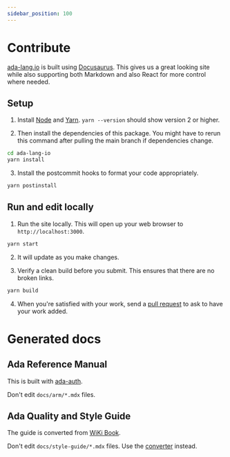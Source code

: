 ```yaml
---
sidebar_position: 100
---
```


# Contribute

[ada-lang.io](https://ada-lang.io) is built using [Docusaurus](https://docusaurus.io/).
This gives us a great looking site while also supporting both Markdown and also
React for more control where needed.

## Setup

1. Install [Node][url-node] and [Yarn][url-yarn]. `yarn --version` should show version 2 or higher.

2. Then install the dependencies of this package.  You might have to rerun this command after pulling the main branch if dependencies change.

```bash
cd ada-lang-io
yarn install
```

3. Install the postcommit hooks to format your code appropriately.

```bash
yarn postinstall
```

## Run and edit locally

1. Run the site locally. This will open up your web browser to `http://localhost:3000`.

```bash
yarn start
```

2. It will update as you make changes.

3. Verify a clean build before you submit.  This ensures that there are no broken links.

```bash
yarn build
```

4. When you're satisfied with your work, send a [pull request][url-ghpr] to ask to
   have your work added.

# Generated docs

## Ada Reference Manual

This is built with [ada-auth][ada-auth].

Don't edit `docs/arm/*.mdx` files.

## Ada Quality and Style Guide

The guide is converted from [WiKi Book][style-guide].

Don't edit `docs/style-guide/*.mdx` files.
Use the [converter][style-converter] instead.

[ada-auth]: https://github.com/ada-lang-io/ada-auth
[url-node]: https://nodejs.org/en/download/
[url-yarn]: https://yarnpkg.com/learn/install
[url-ghpr]: https://github.com/ada-lang-io/ada-lang-io/pulls
[style-guide]: https://en.wikibooks.org/wiki/Ada_Style_Guide
[style-converter]: https://github.com/ada-lang-io/import-style-guide
